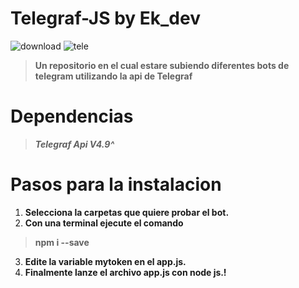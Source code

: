 # Telegraf-JS by Ek_dev
![download](https://user-images.githubusercontent.com/100470703/192023586-3ed3193b-85be-4b42-a1b5-170ec0291826.png)
![tele](https://user-images.githubusercontent.com/100470703/192024666-2fb1bcc2-e554-4401-8f6e-116964546178.jpg)

> ****Un repositorio en el cual estare subiendo diferentes bots de telegram utilizando la api de Telegraf****

# ****Dependencias**** #
> *******Telegraf Api V4.9^*******

# ****Pasos para la instalacion**** #
1. ****Selecciona la carpetas que quiere probar el bot.****
2. ****Con una terminal ejecute el comando****
> ****npm i --save****
3. ****Edite la variable mytoken en el app.js.****
4. ****Finalmente lanze el archivo app.js con node js.!****
